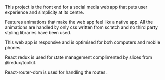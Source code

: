
This project is the front end for a social media web app that puts user experience and simplicity at its centre.


Features animations that make the web app feel like a native app. All the animations are handled by only css written from scratch and no third party styling libraries have been used.

This web app is responsive and is optimised for both computers and mobile phones.

React redux is used for state management complimented by slices from @redux/toolkit.

React-router-dom is used for handling the routes.


